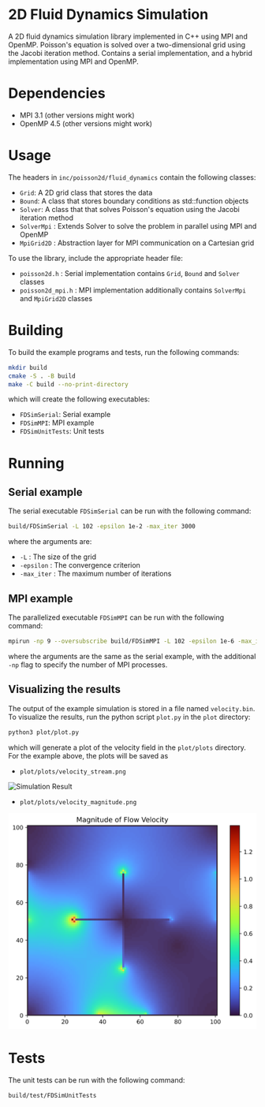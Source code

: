 # 2D Fluid Dynamics Simulation

A 2D fluid dynamics simulation library implemented in C++ using MPI and OpenMP. 
Poisson's equation is solved over a two-dimensional grid using the Jacobi iteration method.
Contains a serial implementation, and a hybrid implementation using MPI and OpenMP.

# Dependencies
- MPI 3.1 (other versions might work)
- OpenMP 4.5 (other versions might work)

# Usage

The headers in `inc/poisson2d/fluid_dynamics` contain the following classes:
- `Grid`: A 2D grid class that stores the data
- `Bound`: A class that stores boundary conditions as std::function objects
- `Solver`: A class that that solves Poisson's equation using the Jacobi iteration method
- `SolverMpi` : Extends Solver to solve the problem in parallel using MPI and OpenMP
- `MpiGrid2D` : Abstraction layer for MPI communication on a Cartesian grid

To use the library, include the appropriate header file:
- `poisson2d.h` : Serial implementation contains `Grid`, `Bound` and `Solver` classes
- `poisson2d_mpi.h` : MPI implementation additionally contains `SolverMpi` and `MpiGrid2D` classes

# Building

To build the example programs and tests, run the following commands:
```bash
mkdir build
cmake -S . -B build
make -C build --no-print-directory
```
which will create the following executables:
- `FDSimSerial`: Serial example
- `FDSimMPI`: MPI example
- `FDSimUnitTests`: Unit tests

# Running

## Serial example

The serial executable `FDSimSerial` can be run with the following command:
```bash
build/FDSimSerial -L 102 -epsilon 1e-2 -max_iter 3000
```
where the arguments are:
- `-L` : The size of the grid
- `-epsilon` : The convergence criterion
- `-max_iter` : The maximum number of iterations

## MPI example

The parallelized executable `FDSimMPI` can be run with the following command:
```bash
mpirun -np 9 --oversubscribe build/FDSimMPI -L 102 -epsilon 1e-6 -max_iter 10000
```
where the arguments are the same as the serial example, with the additional `-np` flag to specify the number of MPI processes.

## Visualizing the results

The output of the example simulation is stored in a file named `velocity.bin`. To visualize the results, run the python script `plot.py` in the `plot` directory:
```bash
python3 plot/plot.py
```
which will generate a plot of the velocity field in the `plot/plots` directory. For the example above, the plots will be saved as 
- `plot/plots/velocity_stream.png`

![Simulation Result](https://github.com/SombkeMaximilian/fluid-dynamics-simulation/blob/main/img/velocity_stream.png?)

- `plot/plots/velocity_magnitude.png`

![Simulation Result](https://github.com/SombkeMaximilian/fluid-dynamics-simulation/blob/main/img/velocity_magnitude.png?)

# Tests

The unit tests can be run with the following command:
```bash
build/test/FDSimUnitTests
```
